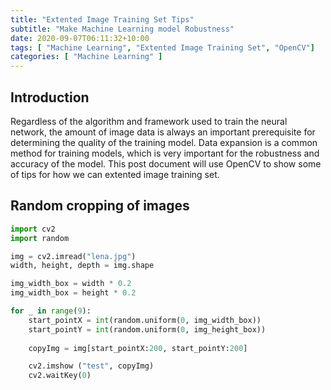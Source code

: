 ```yaml
---
title: "Extented Image Training Set Tips"
subtitle: "Make Machine Learning model Robustness"
date: 2020-09-07T06:11:32+10:00
tags: [ "Machine Learning", "Extented Image Training Set", "OpenCV"]
categories: [ "Machine Learning" ]
---
```

## Introduction
Regardless of the algorithm and framework used to train the neural network, the amount of image data is always an important prerequisite for determining the quality of the training model. Data expansion is a common method for training models, which is very important for the robustness and accuracy of the model. This post document will use OpenCV to show some of tips for how we can extented image training set.

## Random cropping of images

```python
import cv2
import random

img = cv2.imread("lena.jpg")
width, height, depth = img.shape

img_width_box = width * 0.2
img_width_box = height * 0.2

for _ in range(9):
	start_pointX = int(random.uniform(0, img_width_box))
	start_pointY = int(random.uniform(0, img_height_box))
	
	copyImg = img[start_pointX:200, start_pointY:200]

	cv2.imshow ("test", copyImg)
	cv2.waitKey(0)

```
